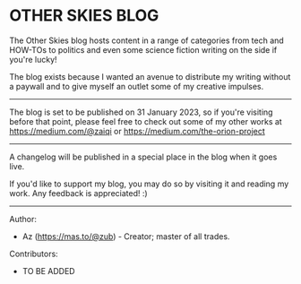 # OTHER SKIES BLOG

The Other Skies blog hosts content in a range of categories from tech and HOW-TOs to politics and
even some science fiction writing on the side if you're lucky!

The blog exists because I wanted an avenue to distribute my writing without a paywall and to give
myself an outlet some of my creative impulses.

---

The blog is set to be published on 31 January 2023, so if you're visiting before that point, please
feel free to check out some of my other works at https://medium.com/@zaiqi
or https://medium.com/the-orion-project

---

A changelog will be published in a special place in the blog when it goes live.

If you'd like to support my blog, you may do so by visiting it and reading my work. Any feedback is
appreciated! :)

---

Author:
- Az (https://mas.to/@zub) - Creator; master of all trades.

Contributors:

- TO BE ADDED